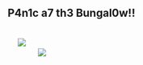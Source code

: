 ## P4n1c a7 th3 Bungal0w!! 
<img src="https://media.giphy.com/media/4knozU8q9AXvpod9qy/giphy.gif?cid=ecf05e4793s7ht3djiljru026pp33nx7mhvevccbbfej20u6&ep=v1_gifs_related&rid=giphy.gif&ct=g" style="margin: 20px;"/>
<img src="https://media.giphy.com/media/FLbMRL3o3FzODu2M0l/giphy.gif?cid=ecf05e47e1cn19yly5vfccq2iy5dfp1yd96lza8348tku1lu&ep=v1_gifs_related&rid=giphy.gif&ct=g"/>

